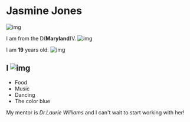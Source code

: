 # Jasmine Jones
![img](https://scontent.xx.fbcdn.net/v/t1.0-9/10408548_980271818651042_371117753905634205_n.jpg?oh=f0500e30c028de67d62a6a36345ab24a&oe=57D3B3C8)

I am from the D(**Maryland**)V. ![img](https://pixabay.com/static/uploads/photo/2015/08/16/05/20/maryland-890635_960_720.png)

I am **19** years old. ![img](https://upload.wikimedia.org/wikipedia/commons/thumb/5/5b/19_logo_new.svg/2000px-19_logo_new.svg.png)

## I ![img](https://pixabay.com/static/uploads/photo/2015/12/09/19/16/love-1085310_960_720.png)
* Food
* Music
* Dancing
* The color blue
 
My mentor is *Dr.Laurie Williams* and I can't wait to start working with her!
